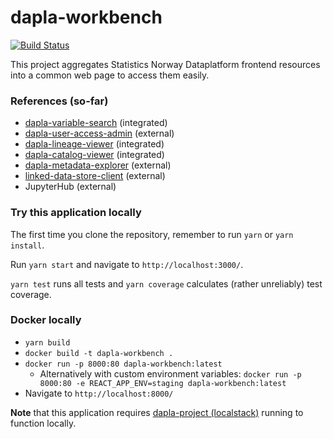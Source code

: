 # dapla-workbench
[![Build Status](https://dev.azure.com/statisticsnorway/Dapla/_apis/build/status/statisticsnorway.dapla-workbench?branchName=master)](https://dev.azure.com/statisticsnorway/Dapla/_build/latest?definitionId=20&branchName=master)

This project aggregates Statistics Norway Dataplatform frontend resources into a common web page to access them easily. 

### References (so-far)
* [dapla-variable-search](https://github.com/statisticsnorway/dapla-variable-search) (integrated)
* [dapla-user-access-admin](https://github.com/statisticsnorway/dapla-user-access-admin) (external)
* [dapla-lineage-viewer](https://github.com/statisticsnorway/dapla-lineage-viewer) (integrated)
* [dapla-catalog-viewer](https://github.com/statisticsnorway/dapla-catalog-viewer) (integrated)
* [dapla-metadata-explorer](https://github.com/statisticsnorway/dapla-metadata-explorer) (external)
* [linked-data-store-client](https://github.com/statisticsnorway/linked-data-store-client) (external)
* JupyterHub (external)

### Try this application locally
The first time you clone the repository, remember to run `yarn` or `yarn install`.

Run `yarn start` and navigate to `http://localhost:3000/`.

`yarn test` runs all tests and `yarn coverage` calculates (rather unreliably) test coverage.

### Docker locally
* `yarn build`
* `docker build -t dapla-workbench .`
* `docker run -p 8000:80 dapla-workbench:latest`
  * Alternatively with custom environment variables: `docker run -p 8000:80 -e REACT_APP_ENV=staging dapla-workbench:latest`
* Navigate to `http://localhost:8000/`

**Note** that this application requires [dapla-project (localstack)](https://github.com/statisticsnorway/dapla-project/blob/master/localstack/README.md)
running to function locally.
